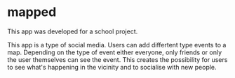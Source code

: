 # mapped
This app was developed for a school project.

This app is a type of social media. Users can add differtent type events to a map. Depending on the type of event either everyone, only friends or only the user themselves can see the event. This creates the possibility for users to see what's happening in the vicinity and to socialise with new people. 
